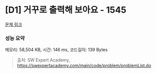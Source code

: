# [D1] 거꾸로 출력해 보아요 - 1545 

[문제 링크](https://swexpertacademy.com/main/code/problem/problemDetail.do?contestProbId=AV2gbY0qAAQBBAS0) 

### 성능 요약

메모리: 58,504 KB, 시간: 146 ms, 코드길이: 139 Bytes



> 출처: SW Expert Academy, https://swexpertacademy.com/main/code/problem/problemList.do
